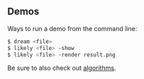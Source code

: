 Demos
-----
Ways to run a demo from the command line:

```bash
$ dream <file>
$ likely <file> -show
$ likely <file> -render result.png
```

Be sure to also check out [algorithms](?href=algorithms).

<div class="row" id="demos"></div>
<script>
var html = ""
var demos = ["Hello World", "Gabor Wavelet", "Mandelbrot Set"]
demos.forEach(function(demo) {
 var fileName = demo.toLowerCase().replace(" ", "_");
 html = html + '<div class="col-sm-6 col-md-4">'
  + '  <div class="thumbnail">'
  + '    <a href="?href=' + fileName + '">'
  + '      <img src="https://github.com/biometrics/likely/releases/download/v0.1/' + fileName + '.jpg">'
  + '    </a>'
  + '    <div class="caption">'
  + '      <h3>' + demo + '</h3>'
  + '      <dl class="dl-horizontal">'
  + '        <dt>Likely Source</dt>'
  + '        <dd><a href="http://raw.github.com/biometrics/likely/gh-pages/library/"' + fileName + '.md">library/' + fileName + '.md</a></dd>'
  + '        <dt>Generated LLVM IR</dt>'
  + '        <dd><a href="https://s3.amazonaws.com/liblikely/ir/' + fileName + '.ll">serial</a> &'
  + '            <a href="https://s3.amazonaws.com/liblikely/ir/' + fileName + '-p.ll">parallel</a></dd>'
  + '      </dl>'
  + '    </div>'
  + '  </div>'
  + '</div>'
})
document.getElementById("demos").innerHTML = html;
</script>
